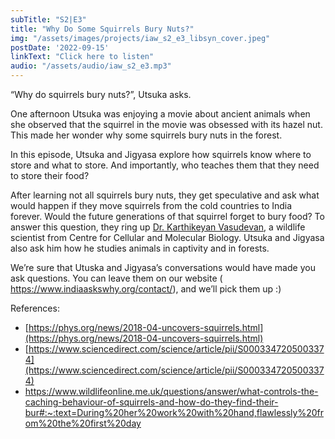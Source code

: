 ```yaml
---
subTitle: "S2|E3" 
title: "Why Do Some Squirrels Bury Nuts?"
img: "/assets/images/projects/iaw_s2_e3_libsyn_cover.jpeg"
postDate: '2022-09-15'
linkText: "Click here to listen"
audio: "/assets/audio/iaw_s2_e3.mp3"
---
```

“Why do squirrels bury nuts?”, Utsuka asks.

One afternoon Utsuka was enjoying a movie about ancient animals when she observed that the squirrel in the movie was obsessed with its hazel nut. This made her wonder why some squirrels bury nuts in the forest.

In this episode, Utsuka and Jigyasa explore how squirrels know where to store and what to store. And importantly, who teaches them that they need to store their food?

After learning not all squirrels bury nuts, they get speculative and ask what would happen if they move squirrels from the cold countries to India forever. Would the future generations of that squirrel forget to bury food? To answer this question, they ring up [Dr. Karthikeyan Vasudevan](https://www.ccmb.res.in/Research/Research-Groups/Karthikeyan-Vasudevan), a wildlife scientist from Centre for Cellular and Molecular Biology. Utsuka and Jigyasa also ask him how he studies animals in captivity and in forests. 

We’re sure that Utuska and Jigyasa’s conversations would have made you ask questions. You can leave them on our website ( https://www.indiaaskswhy.org/contact/), and we’ll pick them up :)

References:
- [https://phys.org/news/2018-04-uncovers-squirrels.html](https://phys.org/news/2018-04-uncovers-squirrels.html)
- [https://www.sciencedirect.com/science/article/pii/S0003347205003374](https://www.sciencedirect.com/science/article/pii/S0003347205003374)
- [https://www.wildlifeonline.me.uk/questions/answer/what-controls-the-caching-behaviour-of-squirrels-and-how-do-they-find-their-bur#:~:text=During%20her%20work%20with%20hand,flawlessly%20from%20the%20first%20day
](https://www.wildlifeonline.me.uk/questions/answer/what-controls-the-caching-behaviour-of-squirrels-and-how-do-they-find-their-bur#:~:text=During%20her%20work%20with%20hand,flawlessly%20from%20the%20first%20day)